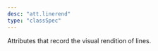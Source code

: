 ```yaml
---
desc: "att.linerend"
type: "classSpec"
---
```


Attributes that record the visual rendition of lines.